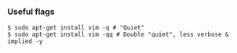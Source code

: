 ### Useful flags
```
$ sudo apt-get install vim -q # "Quiet"
$ sudo apt-get install vim -qq # Double "quiet", less verbose & implied -y
```

